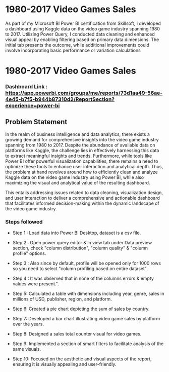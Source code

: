 # 1980-2017 Video Games Sales

As part of my Microsoft BI Power BI certification from Skillsoft, I developed a dashboard using Kaggle data on the video game industry spanning 1980 to 2017. Utilizing Power Query, I conducted data cleaning and enhanced visual appeal by enabling filtering based on primary data dimensions. The initial tab presents the outcome, while additional improvements could involve incorporating basic performance or variation calculations

# 1980-2017 Video Games Sales

### Dashboard Link : https://app.powerbi.com/groups/me/reports/73d1aa49-56ae-4e45-b7f5-b944b87310d2/ReportSection?experience=power-bi

## Problem Statement

In the realm of business intelligence and data analytics, there exists a growing demand for comprehensive insights into the video game industry spanning from 1980 to 2017. Despite the abundance of available data on platforms like Kaggle, the challenge lies in effectively harnessing this data to extract meaningful insights and trends. Furthermore, while tools like Power BI offer powerful visualization capabilities, there remains a need to optimize these tools to enhance user interaction and analytical depth. Thus, the problem at hand revolves around how to efficiently clean and analyze Kaggle data on the video game industry using Power BI, while also maximizing the visual and analytical value of the resulting dashboard. 

This entails addressing issues related to data cleaning, visualization design, and user interaction to deliver a comprehensive and actionable dashboard that facilitates informed decision-making within the dynamic landscape of the video game industry.

### Steps followed 

- Step 1 : Load data into Power BI Desktop, dataset is a csv file.
- Step 2 : Open power query editor & in view tab under Data preview section, check "column distribution", "column quality" & "column profile" options.
- Step 3 : Also since by default, profile will be opened only for 1000 rows so you need to select "column profiling based on entire dataset".
- Step 4 : It was observed that in none of the columns errors & empty values were present.".
- Step 5: Calculated a table with dimensions including year, genre, sales in millions of USD, publisher, region, and platform.

- Step 6: Created a pie chart depicting the sum of sales by country.

- Step 7: Developed a bar chart illustrating video game sales by platform over the years.

- Step 8: Designed a sales total counter visual for video games.

- Step 9: Implemented a section of smart filters to facilitate analysis of the same visuals.

- Step 10: Focused on the aesthetic and visual aspects of the report, ensuring it is visually appealing and user-friendly.
